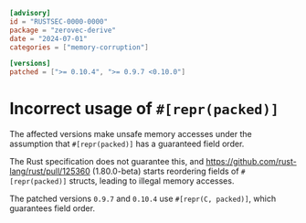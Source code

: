 ```toml
[advisory]
id = "RUSTSEC-0000-0000"
package = "zerovec-derive"
date = "2024-07-01"
categories = ["memory-corruption"]

[versions]
patched = [">= 0.10.4", ">= 0.9.7 <0.10.0"]
```

# Incorrect usage of `#[repr(packed)]`

The affected versions make unsafe memory accesses under the assumption that `#[repr(packed)]` has a guaranteed field order. 

The Rust specification does not guarantee this, and https://github.com/rust-lang/rust/pull/125360 (1.80.0-beta) starts 
reordering fields of `#[repr(packed)]` structs, leading to illegal memory accesses.

The patched versions `0.9.7` and `0.10.4` use `#[repr(C, packed)]`, which guarantees field order.
